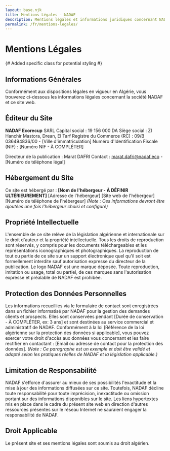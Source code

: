```yaml
---
layout: base.njk
title: Mentions Légales - NADAF
description: Mentions légales et informations juridiques concernant NADAF et son site web.
permalink: /fr/mentions-legales/
---
```


<div class="page-header">
  <div class="container">
    <h1>Mentions Légales</h1>
  </div>
</div>

<div class="container page-content legal-content"> {# Added specific class for potential styling #}

  ## Informations Générales

  Conformément aux dispositions légales en vigueur en Algérie, vous trouverez ci-dessous les informations légales concernant la société NADAF et ce site web.

  ## Éditeur du Site

  **NADAF Ecorecup**
  SARL
  Capital social : 19 156 000 DA
  Siège social : ZI Hanchir Mastora, Drean, El Tarf
  Registre du Commerce (RC) : 09/B 036494836/00 - [Ville d'immatriculation]
  Numéro d'Identification Fiscale (NIF) : [Numéro NIF - À COMPLÉTER]

  Directeur de la publication : Marat DAFRI
  Contact : marat.dafri@nadaf.eco - [Numéro de téléphone légal]

  ## Hébergement du Site

  Ce site est hébergé par :
  **[Nom de l'hébergeur - À DÉFINIR ULTÉRIEUREMENT]**
  [Adresse de l'hébergeur]
  [Site web de l'hébergeur]
  [Numéro de téléphone de l'hébergeur]
  *(Note : Ces informations devront être ajoutées une fois l'hébergeur choisi et configuré)*

  ## Propriété Intellectuelle

  L'ensemble de ce site relève de la législation algérienne et internationale sur le droit d'auteur et la propriété intellectuelle. Tous les droits de reproduction sont réservés, y compris pour les documents téléchargeables et les représentations iconographiques et photographiques.
  La reproduction de tout ou partie de ce site sur un support électronique quel qu'il soit est formellement interdite sauf autorisation expresse du directeur de la publication.
  Le logo NADAF est une marque déposée. Toute reproduction, imitation ou usage, total ou partiel, de ces marques sans l'autorisation expresse et préalable de NADAF est prohibée.

  ## Protection des Données Personnelles

  Les informations recueillies via le formulaire de contact sont enregistrées dans un fichier informatisé par NADAF pour la gestion des demandes clients et prospects.
  Elles sont conservées pendant [Durée de conservation - À COMPLÉTER, ex: 3 ans] et sont destinées au service commercial et administratif de NADAF.
  Conformément à la loi [Référence de la loi algérienne sur la protection des données si applicable], vous pouvez exercer votre droit d'accès aux données vous concernant et les faire rectifier en contactant : [Email ou adresse de contact pour la protection des données].
  *(Note : Ce paragraphe est un exemple et doit être validé et adapté selon les pratiques réelles de NADAF et la législation applicable.)*

  ## Limitation de Responsabilité

  NADAF s'efforce d'assurer au mieux de ses possibilités l'exactitude et la mise à jour des informations diffusées sur ce site. Toutefois, NADAF décline toute responsabilité pour toute imprécision, inexactitude ou omission portant sur des informations disponibles sur le site.
  Les liens hypertextes mis en place dans le cadre du présent site web en direction d'autres ressources présentes sur le réseau Internet ne sauraient engager la responsabilité de NADAF.

  ## Droit Applicable

  Le présent site et ses mentions légales sont soumis au droit algérien.

</div>
